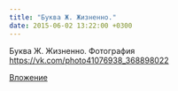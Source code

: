 ```yaml
---
title: "Буква Ж. Жизненно."
date: 2015-06-02 13:22:00 +0300
---
```


Буква Ж. Жизненно.
Фотография
https://vk.com/photo41076938_368898022

[Вложение](https://vk.com/photo41076938_368898022)
